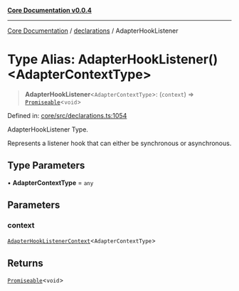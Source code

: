 [**Core Documentation v0.0.4**](../../README.md)

***

[Core Documentation](../../modules.md) / [declarations](../README.md) / AdapterHookListener

# Type Alias: AdapterHookListener()\<AdapterContextType\>

> **AdapterHookListener**\<`AdapterContextType`\>: (`context`) => [`Promiseable`](Promiseable.md)\<`void`\>

Defined in: [core/src/declarations.ts:1054](https://github.com/stonemjs/core/blob/d2167ff53d508d3a75c05f0cf962180518d3e061/src/declarations.ts#L1054)

AdapterHookListener Type.

Represents a listener hook that can either be synchronous or asynchronous.

## Type Parameters

• **AdapterContextType** = `any`

## Parameters

### context

[`AdapterHookListenerContext`](../interfaces/AdapterHookListenerContext.md)\<`AdapterContextType`\>

## Returns

[`Promiseable`](Promiseable.md)\<`void`\>
